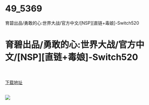 # 49_5369
育碧出品/勇敢的心:世界大战/官方中文/[NSP][直链+毒娘]-Switch520
# 育碧出品/勇敢的心:世界大战/官方中文/[NSP][直链+毒娘]-Switch520
 <br/></br>
[下载地址](https://www.switch520.cc/article/5369 "下载地址")
<br/></br>

<p><span><strong><img src="http://lalaxiaojiejie.cf/upload/art/20200806-1/aa62659ed79201db1e0179f0f5e56ebb.jpg"></strong></span></p>
<p></p>
